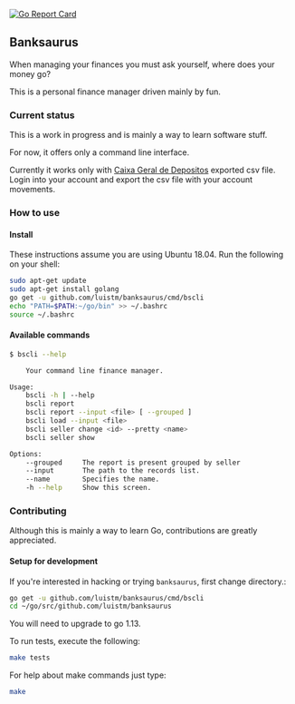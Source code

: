 [![Go Report Card](https://goreportcard.com/badge/github.com/luistm/banksaurus)](https://goreportcard.com/report/github.com/luistm/banksaurus)

## Banksaurus

When managing your finances you must ask yourself, where does your money go? 

This is a personal finance manager driven mainly by fun.

### Current status

This is a work in progress and is mainly a way to learn software stuff.

For now, it offers only a command line interface.

Currently it works only with [Caixa Geral de Depositos](https://www.cgd.pt) exported csv file. Login into your account and export the csv file with your account movements.

### How to use

#### Install

These instructions assume you are using Ubuntu 18.04. Run the following on your shell:

```bash
sudo apt-get update
sudo apt-get install golang
go get -u github.com/luistm/banksaurus/cmd/bscli
echo "PATH=$PATH:~/go/bin" >> ~/.bashrc
source ~/.bashrc
```

#### Available commands

```bash
$ bscli --help

    Your command line finance manager.

Usage:
	bscli -h | --help
	bscli report
	bscli report --input <file> [ --grouped ]
	bscli load --input <file>
	bscli seller change <id> --pretty <name>
	bscli seller show

Options:
	--grouped     The report is present grouped by seller
	--input       The path to the records list.
	--name        Specifies the name.
	-h --help     Show this screen.
```

### Contributing

Although this is mainly a way to learn Go, contributions are greatly appreciated.

#### Setup for development

If you're interested in hacking or trying `banksaurus`, first change directory.:

```bash
go get -u github.com/luistm/banksaurus/cmd/bscli
cd ~/go/src/github.com/luistm/banksaurus
```

You will need to upgrade to go 1.13.

To run tests, execute the following:

```bash
make tests
````

For help about make commands just type:

```bash
make
```


